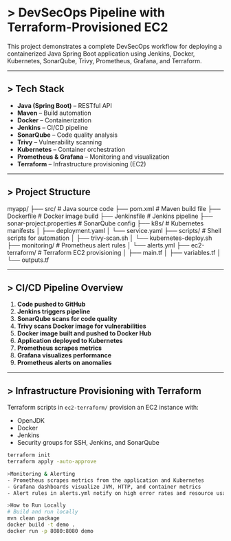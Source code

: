 # > DevSecOps Pipeline with Terraform-Provisioned EC2

This project demonstrates a complete DevSecOps workflow for deploying a containerized Java Spring Boot application using Jenkins, Docker, Kubernetes, SonarQube, Trivy, Prometheus, Grafana, and Terraform.

---

## > Tech Stack

- **Java (Spring Boot)** – RESTful API
- **Maven** – Build automation
- **Docker** – Containerization
- **Jenkins** – CI/CD pipeline
- **SonarQube** – Code quality analysis
- **Trivy** – Vulnerability scanning
- **Kubernetes** – Container orchestration
- **Prometheus & Grafana** – Monitoring and visualization
- **Terraform** – Infrastructure provisioning (EC2)

---

## > Project Structure

myapp/ ├── src/                         # Java source code ├── pom.xml                     # Maven build file ├── Dockerfile                  # Docker image build ├── Jenkinsfile                 # Jenkins pipeline ├── sonar-project.properties    # SonarQube config ├── k8s/                        # Kubernetes manifests │   ├── deployment.yaml │   └── service.yaml ├── scripts/                    # Shell scripts for automation │   ├── trivy-scan.sh │   └── kubernetes-deploy.sh ├── monitoring/                 # Prometheus alert rules │   └── alerts.yml ├── ec2-terraform/              # Terraform EC2 provisioning │   ├── main.tf │   ├── variables.tf │   └── outputs.tf

---

## > CI/CD Pipeline Overview

1. **Code pushed to GitHub**
2. **Jenkins triggers pipeline**
3. **SonarQube scans for code quality**
4. **Trivy scans Docker image for vulnerabilities**
5. **Docker image built and pushed to Docker Hub**
6. **Application deployed to Kubernetes**
7. **Prometheus scrapes metrics**
8. **Grafana visualizes performance**
9. **Prometheus alerts on anomalies**

---

## > Infrastructure Provisioning with Terraform

Terraform scripts in `ec2-terraform/` provision an EC2 instance with:
- OpenJDK
- Docker
- Jenkins
- Security groups for SSH, Jenkins, and SonarQube

```bash
terraform init
terraform apply -auto-approve

>Monitoring & Alerting
- Prometheus scrapes metrics from the application and Kubernetes
- Grafana dashboards visualize JVM, HTTP, and container metrics
- Alert rules in alerts.yml notify on high error rates and resource usage

>How to Run Locally
# Build and run locally
mvn clean package
docker build -t demo .
docker run -p 8080:8080 demo
